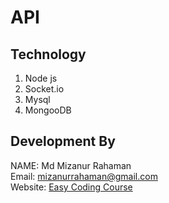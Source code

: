 # API 

## Technology
1. Node js
2. Socket.io
3. Mysql
4. MongooDB



## Development By
NAME: Md Mizanur Rahaman <br />
Email: <mizanurrahaman@gmail.com> <br />
Website: [Easy Coding Course](https://easycodingcourse.com)

